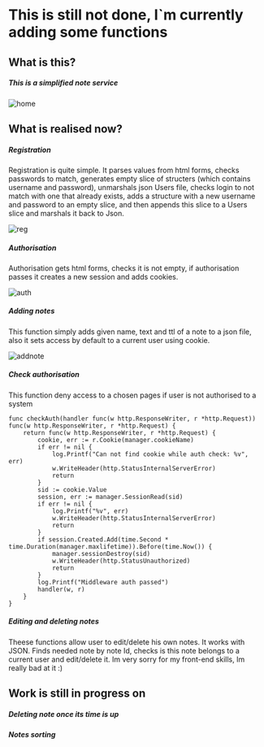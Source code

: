 # This is still not done, I`m currently adding some functions

## What is this?
##### This is a simplified note service
![home](https://user-images.githubusercontent.com/107932413/189506223-4ddf38b1-b2af-4e6b-a3d1-091021132eda.png)

## What is realised now?

##### **Registration**

Registration is quite simple. It parses values from html forms, checks passwords to match,
generates empty slice of structers (which contains username and password), unmarshals json Users file,
checks login to not match with one that already exists, adds a structure with a new username and password to an empty slice, and then appends this slice to a Users slice and marshals it back to Json.

![reg](https://user-images.githubusercontent.com/107932413/189506237-f22cd565-8784-431e-9519-0320d2a8ade8.png)

##### **Authorisation**

Authorisation gets html forms, checks it is not empty, if authorisation passes it creates a new session and adds cookies.

![auth](https://user-images.githubusercontent.com/107932413/189506261-23e33f8a-b432-466c-bb55-2d06ae09f44a.png)

##### **Adding notes**

This function simply adds given name, text and ttl of a note to a json file, also it sets access by default to a current user using cookie.

![addnote](https://user-images.githubusercontent.com/107932413/189506511-352f359f-4cb0-4f42-82de-284fb9425931.png)

##### **Check authorisation**

This function deny access to a chosen pages if user is not authorised to a system
```
func checkAuth(handler func(w http.ResponseWriter, r *http.Request)) func(w http.ResponseWriter, r *http.Request) {
	return func(w http.ResponseWriter, r *http.Request) {
		cookie, err := r.Cookie(manager.cookieName)
		if err != nil {
			log.Printf("Can not find cookie while auth check: %v", err)
			w.WriteHeader(http.StatusInternalServerError)
			return
		}
		sid := cookie.Value
		session, err := manager.SessionRead(sid)
		if err != nil {
			log.Printf("%v", err)
			w.WriteHeader(http.StatusInternalServerError)
			return
		}
		if session.Created.Add(time.Second * time.Duration(manager.maxlifetime)).Before(time.Now()) {
			manager.sessionDestroy(sid)
			w.WriteHeader(http.StatusUnauthorized)
			return
		}
		log.Printf("Middleware auth passed")
		handler(w, r)
	}
}
```

##### **Editing and deleting notes**
Theese functions allow user to edit/delete his own notes. It works with JSON. Finds needed note by note Id, checks is this note belongs to a current user and edit/delete it.
Im very sorry for my front-end skills, Im really bad at it :)


## Work is still in progress on

##### **Deleting note once its time is up**

##### **Notes sorting**



